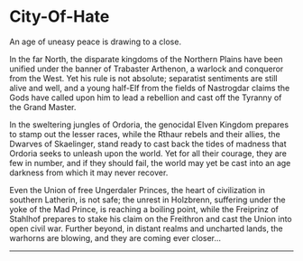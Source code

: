 # City-Of-Hate

An age of uneasy peace is drawing to a close.

In the far North, the disparate kingdoms of the Northern Plains have been unified under the banner of Trabaster Arthenon, a warlock and conqueror from the West. Yet his rule is not absolute; separatist sentiments are still alive and well, and a young half-Elf from the fields of Nastrogdar claims the Gods have called upon him to lead a rebellion and cast off the Tyranny of the Grand Master.

In the sweltering jungles of Ordoria, the genocidal Elven Kingdom prepares to stamp out the lesser races, while the Rthaur rebels and their allies, the Dwarves of Skaelinger, stand ready to cast back the tides of madness that Ordoria seeks to unleash upon the world. Yet for all their courage, they are few in number, and if they should fail, the world may yet be cast into an age darkness from which it may never recover.

Even the Union of free Ungerdaler Princes, the heart of civilization in southern Latherin, is not safe; the unrest in Holzbrenn, suffering under the yoke of the Mad Prince, is reaching a boiling point, while the Freiprinz of Stahlhof prepares to stake his claim on the Freithron and cast the Union into open civil war. Further beyond, in distant realms and uncharted lands, the warhorns are blowing, and they are coming ever closer...

-----
